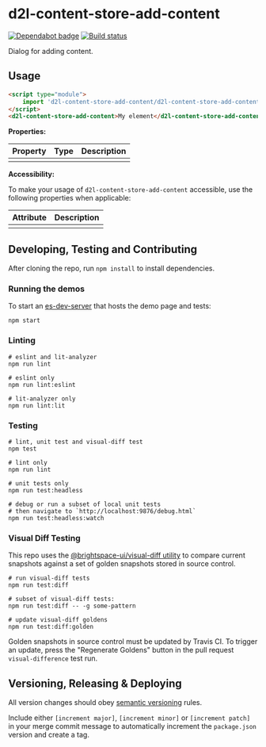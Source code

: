 # d2l-content-store-add-content

[![Dependabot badge](https://flat.badgen.net/dependabot/Brightspace/d2l-content-store-add-content?icon=dependabot)](https://app.dependabot.com/)
[![Build status](https://travis-ci.com/brightspace/d2l-content-store-add-content.svg?branch=master)](https://travis-ci.com/brightspace/d2l-content-store-add-content)

Dialog for adding content.

## Usage

```html
<script type="module">
    import 'd2l-content-store-add-content/d2l-content-store-add-content.js';
</script>
<d2l-content-store-add-content>My element</d2l-content-store-add-content>
```

**Properties:**

| Property | Type | Description |
|--|--|--|
| | | |

**Accessibility:**

To make your usage of `d2l-content-store-add-content` accessible, use the following properties when applicable:

| Attribute | Description |
|--|--|
| | |

## Developing, Testing and Contributing

After cloning the repo, run `npm install` to install dependencies.

### Running the demos

To start an [es-dev-server](https://open-wc.org/developing/es-dev-server.html) that hosts the demo page and tests:

```shell
npm start
```

### Linting

```shell
# eslint and lit-analyzer
npm run lint

# eslint only
npm run lint:eslint

# lit-analyzer only
npm run lint:lit
```

### Testing

```shell
# lint, unit test and visual-diff test
npm test

# lint only
npm run lint

# unit tests only
npm run test:headless

# debug or run a subset of local unit tests
# then navigate to `http://localhost:9876/debug.html`
npm run test:headless:watch
```

### Visual Diff Testing

This repo uses the [@brightspace-ui/visual-diff utility](https://github.com/BrightspaceUI/visual-diff/) to compare current snapshots against a set of golden snapshots stored in source control.

```shell
# run visual-diff tests
npm run test:diff

# subset of visual-diff tests:
npm run test:diff -- -g some-pattern

# update visual-diff goldens
npm run test:diff:golden
```

Golden snapshots in source control must be updated by Travis CI. To trigger an update, press the "Regenerate Goldens" button in the pull request `visual-difference` test run.

## Versioning, Releasing & Deploying

All version changes should obey [semantic versioning](https://semver.org/) rules.

Include either `[increment major]`, `[increment minor]` or `[increment patch]` in your merge commit message to automatically increment the `package.json` version and create a tag.
